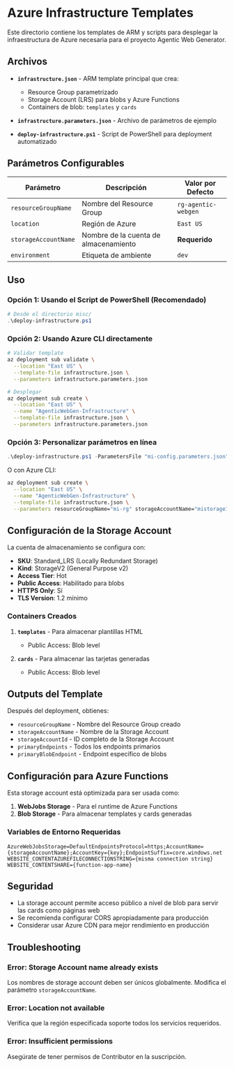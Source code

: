 # Azure Infrastructure Templates

Este directorio contiene los templates de ARM y scripts para desplegar la infraestructura de Azure necesaria para el proyecto Agentic Web Generator.

## Archivos

- **`infrastructure.json`** - ARM template principal que crea:
  - Resource Group parametrizado
  - Storage Account (LRS) para blobs y Azure Functions
  - Containers de blob: `templates` y `cards`
  
- **`infrastructure.parameters.json`** - Archivo de parámetros de ejemplo
- **`deploy-infrastructure.ps1`** - Script de PowerShell para deployment automatizado

## Parámetros Configurables

| Parámetro | Descripción | Valor por Defecto |
|-----------|-------------|-------------------|
| `resourceGroupName` | Nombre del Resource Group | `rg-agentic-webgen` |
| `location` | Región de Azure | `East US` |
| `storageAccountName` | Nombre de la cuenta de almacenamiento | **Requerido** |
| `environment` | Etiqueta de ambiente | `dev` |

## Uso

### Opción 1: Usando el Script de PowerShell (Recomendado)

```powershell
# Desde el directorio misc/
.\deploy-infrastructure.ps1
```

### Opción 2: Usando Azure CLI directamente

```bash
# Validar template
az deployment sub validate \
  --location "East US" \
  --template-file infrastructure.json \
  --parameters infrastructure.parameters.json

# Desplegar
az deployment sub create \
  --location "East US" \
  --name "AgenticWebGen-Infrastructure" \
  --template-file infrastructure.json \
  --parameters infrastructure.parameters.json
```

### Opción 3: Personalizar parámetros en línea

```powershell
.\deploy-infrastructure.ps1 -ParametersFile "mi-config.parameters.json"
```

O con Azure CLI:

```bash
az deployment sub create \
  --location "East US" \
  --name "AgenticWebGen-Infrastructure" \
  --template-file infrastructure.json \
  --parameters resourceGroupName="mi-rg" storageAccountName="mistorage123" location="West US 2"
```

## Configuración de la Storage Account

La cuenta de almacenamiento se configura con:

- **SKU**: Standard_LRS (Locally Redundant Storage)
- **Kind**: StorageV2 (General Purpose v2)
- **Access Tier**: Hot
- **Public Access**: Habilitado para blobs
- **HTTPS Only**: Sí
- **TLS Version**: 1.2 mínimo

### Containers Creados

1. **`templates`** - Para almacenar plantillas HTML
   - Public Access: Blob level
   
2. **`cards`** - Para almacenar las tarjetas generadas
   - Public Access: Blob level

## Outputs del Template

Después del deployment, obtienes:

- `resourceGroupName` - Nombre del Resource Group creado
- `storageAccountName` - Nombre de la Storage Account
- `storageAccountId` - ID completo de la Storage Account
- `primaryEndpoints` - Todos los endpoints primarios
- `primaryBlobEndpoint` - Endpoint específico de blobs

## Configuración para Azure Functions

Esta storage account está optimizada para ser usada como:

1. **WebJobs Storage** - Para el runtime de Azure Functions
2. **Blob Storage** - Para almacenar templates y cards generadas

### Variables de Entorno Requeridas

```
AzureWebJobsStorage=DefaultEndpointsProtocol=https;AccountName={storageAccountName};AccountKey={key};EndpointSuffix=core.windows.net
WEBSITE_CONTENTAZUREFILECONNECTIONSTRING={misma connection string}
WEBSITE_CONTENTSHARE={function-app-name}
```

## Seguridad

- La storage account permite acceso público a nivel de blob para servir las cards como páginas web
- Se recomienda configurar CORS apropiadamente para producción
- Considerar usar Azure CDN para mejor rendimiento en producción

## Troubleshooting

### Error: Storage Account name already exists
Los nombres de storage account deben ser únicos globalmente. Modifica el parámetro `storageAccountName`.

### Error: Location not available
Verifica que la región especificada soporte todos los servicios requeridos.

### Error: Insufficient permissions
Asegúrate de tener permisos de Contributor en la suscripción.
